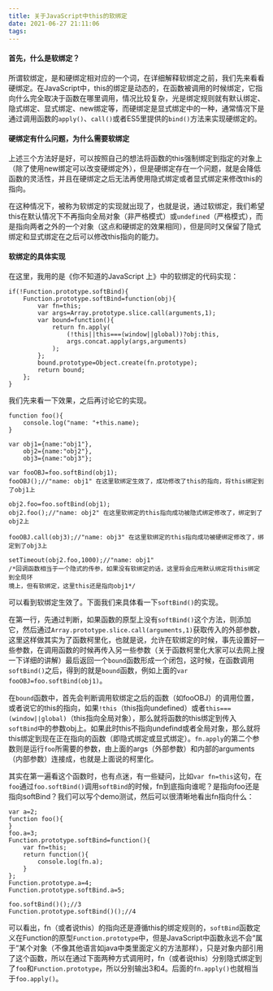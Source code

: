 ```yaml
---
title: 关于JavaScript中this的软绑定
date: 2021-06-27 21:11:06
tags:
---
```

#### 首先，什么是软绑定？
所谓软绑定，是和硬绑定相对应的一个词，在详细解释软绑定之前，我们先来看看硬绑定。在JavaScript中，this的绑定是动态的，在函数被调用的时候绑定，它指向什么完全取决于函数在哪里调用，情况比较复杂，光是绑定规则就有默认绑定、隐式绑定、显式绑定、new绑定等，而硬绑定是显式绑定中的一种，通常情况下是通过调用函数的`apply()`、`call()`或者ES5里提供的`bind()`方法来实现硬绑定的。
#### 硬绑定有什么问题，为什么需要软绑定
上述三个方法好是好，可以按照自己的想法将函数的this强制绑定到指定的对象上（除了使用new绑定可以改变硬绑定外），但是硬绑定存在一个问题，就是会降低函数的灵活性，并且在硬绑定之后无法再使用隐式绑定或者显式绑定来修改this的指向。

在这种情况下，被称为软绑定的实现就出现了，也就是说，通过软绑定，我们希望this在默认情况下不再指向全局对象（非严格模式）或`undefined`（严格模式），而是指向两者之外的一个对象（这点和硬绑定的效果相同），但是同时又保留了隐式绑定和显式绑定在之后可以修改this指向的能力。
#### 软绑定的具体实现
在这里，我用的是《你不知道的JavaScript 上》中的软绑定的代码实现：
```
if(!Function.prototype.softBind){
    Function.prototype.softBind=function(obj){
        var fn=this;
        var args=Array.prototype.slice.call(arguments,1);
        var bound=function(){
            return fn.apply(
                (!this||this===(window||global))?obj:this,
                args.concat.apply(args,arguments)
            );
        };
        bound.prototype=Object.create(fn.prototype);
        return bound;
    };
}
```
我们先来看一下效果，之后再讨论它的实现。
```
function foo(){
    console.log("name: "+this.name);
}

var obj1={name:"obj1"},
    obj2={name:"obj2"},
    obj3={name:"obj3"};

var fooOBJ=foo.softBind(obj1);
fooOBJ();//"name: obj1" 在这里软绑定生效了，成功修改了this的指向，将this绑定到了obj1上

obj2.foo=foo.softBind(obj1);
obj2.foo();//"name: obj2" 在这里软绑定的this指向成功被隐式绑定修改了，绑定到了obj2上

fooOBJ.call(obj3);//"name: obj3" 在这里软绑定的this指向成功被硬绑定修改了，绑定到了obj3上

setTimeout(obj2.foo,1000);//"name: obj1"
/*回调函数相当于一个隐式的传参，如果没有软绑定的话，这里将会应用默认绑定将this绑定到全局环
境上，但有软绑定，这里this还是指向obj1*/
```
可以看到软绑定生效了。下面我们来具体看一下`softBind()`的实现。

在第一行，先通过判断，如果函数的原型上没有`softBind()`这个方法，则添加它，然后通过`Array.prototype.slice.call(arguments,1)`获取传入的外部参数，这里这样做其实为了函数柯里化，也就是说，允许在软绑定的时候，事先设置好一些参数，在调用函数的时候再传入另一些参数（关于函数柯里化大家可以去网上搜一下详细的讲解）最后返回一个`bound`函数形成一个闭包，这时候，在函数调用`softBind()`之后，得到的就是`bound`函数，例如上面的`var fooOBJ=foo.softBind(obj1)`。

在`bound`函数中，首先会判断调用软绑定之后的函数（如fooOBJ）的调用位置，或者说它的this的指向，如果`!this`（this指向undefined）或者`this===(window||global)`（this指向全局对象），那么就将函数的this绑定到传入`softBind`中的参数obj上。如果此时this不指向undefind或者全局对象，那么就将this绑定到现在正在指向的函数（即隐式绑定或显式绑定）。`fn.apply`的第二个参数则是运行`foo`所需要的参数，由上面的args（外部参数）和内部的arguments（内部参数）连接成，也就是上面说的柯里化。

其实在第一遍看这个函数时，也有点迷，有一些疑问，比如`var fn=this`这句，在`foo`通过`foo.softBind()`调用`softBind`的时候，fn到底指向谁呢？是指向foo还是指向softBind？我们可以写个demo测试，然后可以很清晰地看出fn指向什么：
```
var a=2;
function foo(){
}
foo.a=3;
Function.prototype.softBind=function(){
    var fn=this;
    return function(){
        console.log(fn.a);
    }
};
Function.prototype.a=4;
Function.prototype.softBind.a=5;

foo.softBind()();//3
Function.prototype.softBind()();//4
```
可以看出，fn（或者说this）的指向还是遵循this的绑定规则的，`softBind`函数定义在Function的原型`Function.prototype`中，但是JavaScript中函数永远不会“属于”某个对象（不像其他语言如java中类里面定义的方法那样），只是对象内部引用了这个函数，所以在通过下面两种方式调用时，fn（或者说this）分别隐式绑定到了`foo`和`Function.prototype`，所以分别输出3和4。后面的`fn.apply()`也就相当于`foo.apply()`。